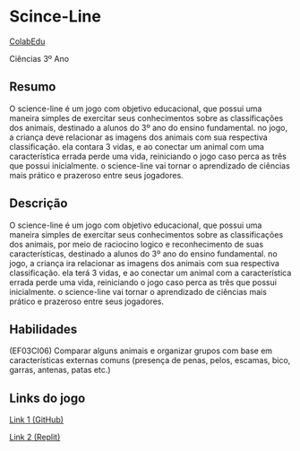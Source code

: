 # Scince-Line
[ColabEdu](http://colabeduc.org/projeto/show/1117)

Ciências 3º Ano

Resumo
-

O science-line é um jogo com objetivo educacional, que possui uma maneira simples de exercitar seus conhecimentos sobre as classificações dos animais, destinado a alunos do 3º ano do ensino fundamental. no jogo, a criança deve relacionar as imagens dos animais com sua respectiva classificação. ela contara 3 vidas, e ao conectar um animal com uma característica errada perde uma vida, reiniciando o jogo caso perca as três que possui inicialmente. o science-line vai tornar o aprendizado de ciências mais prático e prazeroso entre seus jogadores.

Descrição
-
O science-line é um jogo com objetivo educacional, que possui uma maneira simples de exercitar seus conhecimentos sobre as classificações dos animais, por meio de raciocino logico e reconhecimento de suas características, destinado a alunos do 3º ano do ensino fundamental. no jogo, a criança ira relacionar as imagens dos animais com sua respectiva classificação. ela terá 3 vidas, e ao conectar um animal com a característica errada perde uma vida, reiniciando o jogo caso perca as três que possui inicialmente. o science-line vai tornar o aprendizado de ciências mais prático e prazeroso entre seus jogadores.

Habilidades
-
(EF03CI06) Comparar alguns animais e organizar grupos com base em características externas comuns (presença de penas, pelos, escamas, bico, garras, antenas, patas etc.)

Links do jogo
-
[Link 1 (GitHub)](https://educhior.github.io/LoP---Scince-Line/)

[Link 2 (Replit)](https://LoP-Scince-Line.educhior.repl.co)
